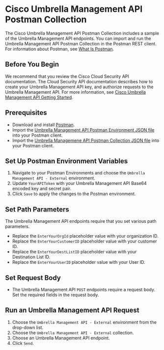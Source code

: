 # Cisco Umbrella Management API Postman Collection

The Cisco Umbrella Management API Postman Collection includes a sample of the Umbrella Management API endpoints. You can import and run the Umbrella Management API Postman Collection in the Postman REST client. For information about Postman, see [What Is Postman](https://www.postman.com/product/what-is-postman).

## Before You Begin

We recommend that you review the Cisco Cloud Security API documentation. The Cloud Security API documentation describes how to create your Umbrella Management API key, and authorize requests to the Umbrella Management API. For more information, see [Cisco Umbrella Management API Getting Started](https://developer.cisco.com/docs/cloud-security/#!getting-started-overview).

## Prerequisites

* Download and install [Postman](https://www.getpostman.com/apps).
* Import the [Umbrella Management API Postman Environment JSON file](https://github.com/CiscoDevNet/cloud-security/blob/master/Umbrella/PostmanExamples/ManagementAPIs/Umbrella%20Management%20API%20-%20External.postman_environment.json) into your Postman client.
* Import the [Umbrella Managemene API Postman Collection JSON file](https://github.com/CiscoDevNet/cloud-security/blob/master/Umbrella/PostmanExamples/ManagementAPIs/Umbrella%20Management%20APIs%20-%20External.postman_collection.json) into your Postman client.

## Set Up Postman Environment Variables

1. Navigate to your Postman Environments and choose the `Umbrella Management API - External` environment.
1. Update `YourAPIToken` with your Umbrella Management API Base64 encoded key and secret pair.
1. Click `Save` to apply the changes to the Postman environment.

## Set Path Parameters

The Umbrella Management API endpoints require that you set various path parameters.

* Replace the `EnterYourOrgId` placeholder value with your organization ID.
* Replace the `EnterYourCustomerID` placeholder value with your customer ID.
* Replace the `EnterYourDestListID` placeholder value with your Destination List ID.
* Replace the `EnterYourUserID` placeholder value with your User ID.

## Set Request Body

* The Umbrella Management API `POST` endpoints require a request body. Set the required fields in the request body.

## Run an Umbrella Management API Request

1. Choose the `Umbrella Management API - External` environment from the drop-down list.
1. Choose the `Umbrella Management API - External` collection.
1. Choose an Umbrella Management API endpoint.
1. Click `Send`.
